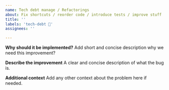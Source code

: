 ```yaml
---
name: Tech debt manage / Refactorings
about: Fix shortcuts / reorder code / introduce tests / improve stuff
title: ''
labels: 'tech-debt 🙈'
assignees: ''

---
```


**Why should it be implemented?**
Add short and concise description why we need this improvement? 

**Describe the improvement**
A clear and concise description of what the bug is.
 
**Additional context**
Add any other context about the problem here if needed.

